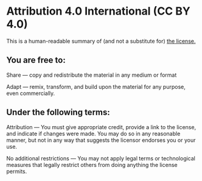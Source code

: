 # Attribution 4.0 International (CC BY 4.0)

This is a human-readable summary of (and not a substitute for) [the license.](https://creativecommons.org/licenses/by/4.0/)

## You are free to:
Share — copy and redistribute the material in any medium or format

Adapt — remix, transform, and build upon the material for any purpose, even commercially.

## Under the following terms:
Attribution — You must give appropriate credit, provide a link to the license, and indicate if changes were made. You may do so in any reasonable manner, but not in any way that suggests the licensor endorses you or your use.

No additional restrictions — You may not apply legal terms or technological measures that legally restrict others from doing anything the license permits.
